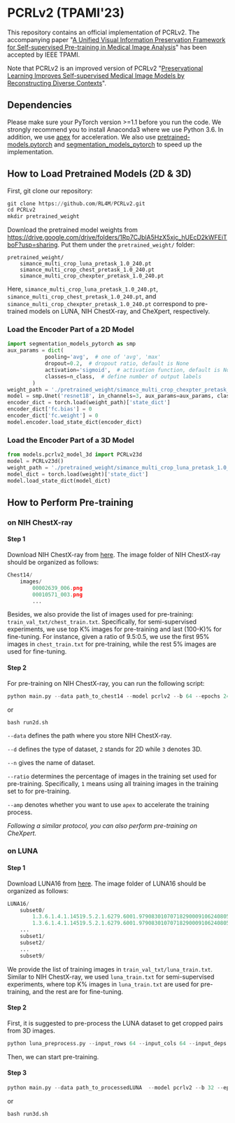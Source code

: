 # PCRLv2 (TPAMI'23)
This repository contains an official implementation of PCRLv2. The accompanying paper "[A Unified Visual Information Preservation Framework for Self-supervised Pre-training in Medical Image Analysis](https://arxiv.org/pdf/2301.00772.pdf)" has been accepted by IEEE TPAMI. 

Note that PCRLv2 is an improved version of PCRLv2 "[Preservational Learning Improves Self-supervised Medical Image Models by Reconstructing Diverse Contexts](https://arxiv.org/pdf/2109.04379.pdf)".

## Dependencies
Please make sure your PyTorch version >=1.1 before you run the code. We strongly recommend you to install Anaconda3 where we use Python 3.6. In addition, we use [apex](https://github.com/NVIDIA/apex) for acceleration. We also use [pretrained-models.pytorch](https://github.com/Cadene/pretrained-models.pytorch) and [segmentation_models_pytorch](https://github.com/qubvel/segmentation_models.pytorch) to speed up the implementation. 


## How to Load Pretrained Models (2D & 3D)
First, git clone our repository:
``` python
git clone https://github.com/RL4M/PCRLv2.git
cd PCRLv2
mkdir pretrained_weight
```

Download the pretrained model weights from https://drive.google.com/drive/folders/1Rp7CJblA5HzX5xjc_hUEcD2kWFEiTboF?usp=sharing. Put them under the ``pretrained_weight/`` folder:

```
pretrained_weight/
	simance_multi_crop_luna_pretask_1.0_240.pt
	simance_multi_crop_chest_pretask_1.0_240.pt
	simance_multi_crop_chexpter_pretask_1.0_240.pt
```
Here, ``simance_multi_crop_luna_pretask_1.0_240.pt``, ``simance_multi_crop_chest_pretask_1.0_240.pt``, and ``simance_multi_crop_chexpter_pretask_1.0_240.pt`` correspond to pre-trained models on LUNA, NIH ChestX-ray, and CheXpert, respectively.


### Load the Encoder Part of a 2D Model

```python
import segmentation_models_pytorch as smp
aux_params = dict(
            pooling='avg',  # one of 'avg', 'max'
            dropout=0.2,  # dropout ratio, default is None
            activation='sigmoid',  # activation function, default is None
            classes=n_class,  # define number of output labels
        )
weight_path = './pretrained_weight/simance_multi_crop_chexpter_pretask_1.0_240.pt'
model = smp.Unet('resnet18', in_channels=3, aux_params=aux_params, classes=1, encoder_weights=None)
encoder_dict = torch.load(weight_path)['state_dict']
encoder_dict['fc.bias'] = 0
encoder_dict['fc.weight'] = 0
model.encoder.load_state_dict(encoder_dict)
```

### Load the Encoder Part of a 3D Model

```python
from models.pcrlv2_model_3d import PCRLv23d
model = PCRLv23d()
weight_path = './pretrained_weight/simance_multi_crop_luna_pretask_1.0_240.pt'
model_dict = torch.load(weight)['state_dict']
model.load_state_dict(model_dict)
```

## How to Perform Pre-training

### on NIH ChestX-ray

#### **Step 1**

Download NIH ChestX-ray from [here](https://nihcc.app.box.com/v/ChestXray-NIHCC). The image folder of NIH ChestX-ray should be organized as follows:
``` python
Chest14/
	images/
		00002639_006.png
		00010571_003.png
		...
```

Besides, we also provide the list of images used for pre-training: ``train_val_txt/chest_train.txt``. Specifically, for semi-supervised experiments, we use top K% images for pre-training and last (100-K)% for fine-tuning. For instance, given a ratio of 9.5:0.5, we use the first 95% images in ``chest_train.txt`` for pre-training, while the rest 5% images are used for fine-tuning.


#### **Step 2**
For pre-training on NIH ChestX-ray, you can run the following script:
``` python
python main.py --data path_to_chest14 --model pcrlv2 --b 64 --epochs 240 --lr 1e-2 --output  saved_dir --n chest --d 2 --gpus 0,1,2,3 --ratio 1.0 --amp
```
or

```
bash run2d.sh
```

``--data`` defines the path where you store NIH ChestX-ray.

``--d`` defines the type of dataset, ``2`` stands for 2D while ``3`` denotes 3D.

``--n`` gives the name of dataset.

``--ratio`` determines the percentage of images in the training set used for pre-training. Specifically, ``1`` means using all training images in the training set to for pre-training.

`--amp` denotes whether you want to use ``apex`` to accelerate the training process.

*Following a similar protocol, you can also perform pre-training on CheXpert.*

### on LUNA

#### **Step 1**

Download LUNA16 from [here](https://luna16.grand-challenge.org/Download/). The image folder of LUNA16 should be organized as follows:
```python
LUNA16/
	subset0/   		   	
		1.3.6.1.4.1.14519.5.2.1.6279.6001.979083010707182900091062408058.raw
		1.3.6.1.4.1.14519.5.2.1.6279.6001.979083010707182900091062408058.mhd
  	...
	subset1/
	subset2/
	...
	subset9/
```

We provide the list of training images in ``train_val_txt/luna_train.txt``. Similar to NIH ChestX-ray, we used ``luna_train.txt`` for semi-supervised experiments, where top K% images in ``luna_train.txt`` are used for pre-training, and the rest are for fine-tuning.

#### **Step 2**
First, it is suggested to pre-process the LUNA dataset to get cropped pairs from 3D images.

``` python
python luna_preprocess.py --input_rows 64 --input_cols 64 --input_deps 32 --data path_to_LUNA --save path_to_processedLUNA
```

Then, we can start pre-training.
#### **Step 3**
``` python
python main.py --data path_to_processedLUNA  --model pcrlv2 --b 32 --epochs 240 --lr 1e-3 --output saved_dir  --n luna --d 3 --gpus 0,1,2,3 --ratio 1.0 --amp
```
or

```
bash run3d.sh
```

